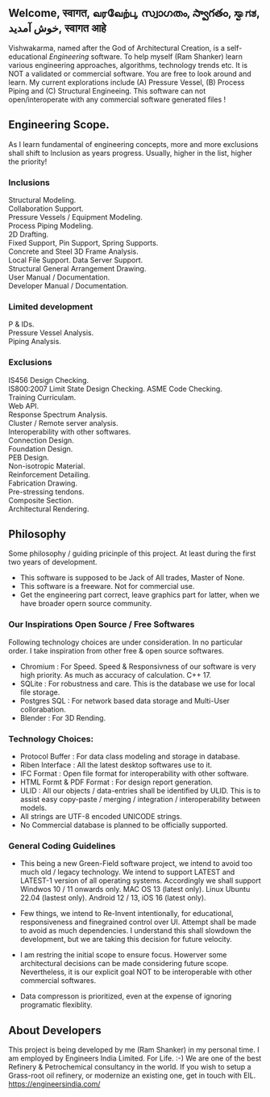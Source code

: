## Welcome, स्वागत, வரவேற்பு, സ്വാഗതം, స్వాగతం, ಸ್ವಾಗತ, خوش آمدید, स्वागत आहे 

Vishwakarma, named after the God of Architectural Creation, is a self-educational *Engineering* software. To help myself (Ram Shanker) learn various engineering approaches, algorithms, technology trends etc. It is NOT a validated or commercial software. You are free to look around and learn. My current explorations include (A) Pressure Vessel, (B) Process Piping and (C) Structural Engineeing. This software can not open/interoperate with any commercial software generated files !


## Engineering Scope. 
As I learn fundamental of engineering concepts, more and more exclusions shall shift to Inclusion as years progress. Usually, higher in the list, higher the priority!

### Inclusions
Structural Modeling.  
Collaboration Support.  
Pressure Vessels / Equipment Modeling.  
Process Piping Modeling.  
2D Drafting.  
Fixed Support, Pin Support, Spring Supports.  
Concrete and Steel 3D Frame Analysis.  
Local File Support. Data Server Support.  
Structural General Arrangement Drawing.  
User Manual / Documentation.  
Developer Manual / Documentation.  

### Limited development
P & IDs.  
Pressure Vessel Analysis.  
Piping Analysis.  

### Exclusions
IS456 Design Checking.  
IS800:2007 Limit State Design Checking.
ASME Code Checking.  
Training Curriculam.  
Web API.  
Response Spectrum Analysis.  
Cluster / Remote server analysis.  
Interoperability with other softwares.  
Connection Design.  
Foundation Design.  
PEB Design.  
Non-isotropic Material.  
Reinforcement Detailing.  
Fabrication Drawing.  
Pre-stressing tendons.  
Composite Section.  
Architectural Rendering.  

## Philosophy
Some philosophy / guiding pricinple of this project. At least during the first two years of development.  
* This software is supposed to be Jack of All trades, Master of None.  
* This software is a freeware. Not for commercial use.  
* Get the engineering part correct, leave graphics part for latter, when we have broader opern source community.  

### Our Inspirations Open Source / Free Softwares

Following technology choices are under consideration. In no particular order. I take inspiration from other free & open source softwares.  

* Chromium : For Speed. Speed & Responsivness of our software is very high priority. As much as accuracy of calculation. C++ 17.   
* SQLite : For robustness and care. This is the database we use for local file storage.
* Postgres SQL : For network based data storage and Multi-User collorabation.  
* Blender : For 3D Rending.  

  
### Technology Choices:
* Protocol Buffer : For data class modeling and storage in database.  
* Riben Interface : All the latest desktop softwares use to it.  
* IFC Format : Open file format for interoperability with other software.  
* HTML Formt & PDF Format : For design report generation.  
* ULID : All our objects / data-entries shall be identified by ULID. This is to assist easy copy-paste / merging / integration / interoperability between models.  
* All strings are UTF-8 encoded UNICODE strings.  
* No Commercial database is planned to be officially supported.  


### General Coding Guidelines
* This being a new Green-Field software project, we intend to avoid too much old / legacy technology. We intend to support LATEST and LATEST-1 version of all operating systems. Accordingly we shall support Windwos 10 / 11 onwards only. MAC OS 13 (latest only). Linux Ubuntu 22.04 (lastest only). Android 12 / 13, iOS 16 (latest only).  

* Few things, we intend to Re-Invent intentionally, for educational, responsiveness and finegrained control over UI. Attempt shall be made to avoid as much dependencies. I understand this shall slowdown the development, but we are taking this decision for future velocity.  

* I am restring the initial scope to ensure focus. Howerver some architectural decisions can be made considering future scope. Nevertheless, it is our explicit goal NOT to be interoperable with other commercial softwares.  

* Data compresson is prioritized, even at the expense of ignoring programatic flexiblity. 

## About Developers 
This project is being developed by me (Ram Shanker) in my personal time. I am employed by Engineers India Limited. For Life. :-) We are one of the best Refinery & Petrochemical consultancy in the world. If you wish to setup a Grass-root oil refinery, or modernize an existing one, get in touch with EIL. https://engineersindia.com/
